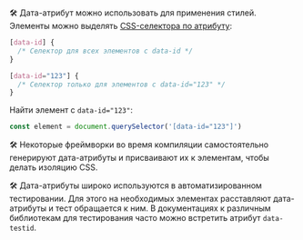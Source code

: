 🛠 Дата-атрибут можно использовать для применения стилей. Элементы можно выделять [CSS-селектора по атрибуту](/css/attribute-selector/):

```css
[data-id] {
  /* Селектор для всех элементов с data-id */
}

[data-id="123"] {
  /* Селектор только для элементов с data-id="123" */
}
```

Найти элемент с `data-id="123"`:

```js
const element = document.querySelector('[data-id="123"]')
```

🛠 Некоторые фреймворки во время компиляции самостоятельно генерируют дата-атрибуты и присваивают их к элементам, чтобы делать изоляцию CSS.

🛠 Дата-атрибуты широко используются в автоматизированном тестировании. Для этого на необходимых элементах расставляют дата-атрибуты и тест обращается к ним. В документациях к различным библиотекам для тестирования часто можно встретить атрибут `data-testid`.
